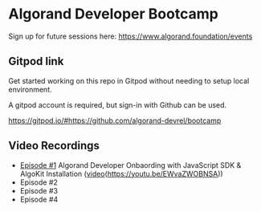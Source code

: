 # Algorand Developer Bootcamp
Sign up for future sessions here: https://www.algorand.foundation/events

## Gitpod link
Get started working on this repo in Gitpod without needing to setup local environment. 

A gitpod account is required, but sign-in with Github can be used.

https://gitpod.io/#https://github.com/algorand-devrel/bootcamp

## Video Recordings
- [Episode #1](https://youtu.be/EWvaZWOBNSA) Algorand Developer Onbaording with JavaScript SDK & AlgoKit Installation ([video]()(https://youtu.be/EWvaZWOBNSA))
- Episode #2
- Episode #3
- Episode #4

